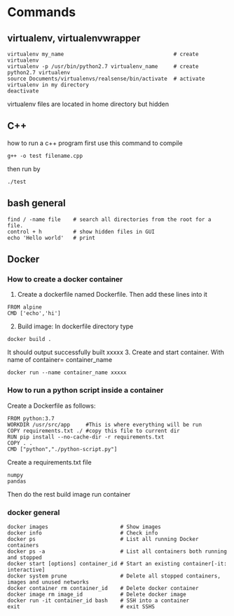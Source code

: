 # Commands

## virtualenv, virtualenvwrapper

```
virtualenv my_name                                   # create virtualenv
virtualenv -p /usr/bin/python2.7 virtualenv_name     # create python2.7 virtualenv
source Documents/virtualenvs/realsense/bin/activate  # activate virtualenv in my directory
deactivate
```
virtualenv files are located in home directory but hidden

## C++
how to run a c++ program
first use this command to compile 
```
g++ -o test filename.cpp
```
then run by
```
./test 
```

## bash general
```
find / -name file    # search all directories from the root for a file. 
control + h          # show hidden files in GUI
echo 'Hello world'   # print
```

## Docker
### How to create a docker container
1. Create a dockerfile named Dockerfile. Then add these lines into it
```
FROM alpine
CMD ['echo','hi']
```
2. Build image: In dockerfile directory type
```
docker build . 
```
It should output successfully built xxxxx
3. Create and start container. With name of container= container_name
``` 
docker run --name container_name xxxxx
```
### How to run a python script inside a container 
Create a Dockerfile as follows:
```
FROM python:3.7
WORKDIR /usr/src/app     #This is where everything will be run
COPY requirements.txt ./ #copy this file to current dir
RUN pip install --no-cache-dir -r requirements.txt
COPY . .
CMD ["python","./python-script.py"]
```
Create a requirements.txt file 
```
numpy
pandas
```
Then do the rest build image run container

### docker general
```
docker images                       # Show images
docker info                         # Check info 
docker ps                           # List all running Docker containers
docker ps -a                        # List all containers both running and stopped
docker start [options] container_id # Start an existing container[-it: interactive]
docker system prune                 # Delete all stopped containers, images and unused networks
docker container rm container_id    # Delete docker container
docker image rm image_id            # Delete docker image
docker run -it container_id bash    # SSH into a container
exit                                # exit SSHS
```
